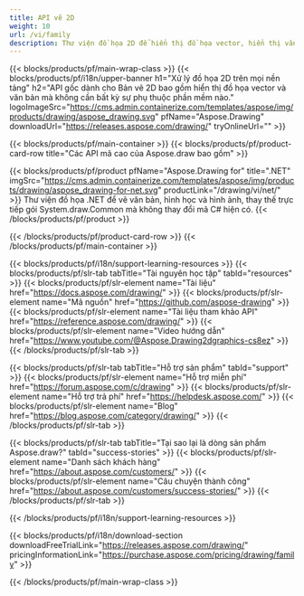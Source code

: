 ```yaml
---
title: API vẽ 2D
weight: 10
url: /vi/family
description: Thư viện đồ họa 2D để hiển thị đồ họa vector, hiển thị văn bản và lưu kết quả vẽ ở các định dạng tệp đồ họa thường được sử dụng
---
```


{{< blocks/products/pf/main-wrap-class >}}
{{< blocks/products/pf/i18n/upper-banner h1="Xử lý đồ họa 2D trên mọi nền tảng" h2="API gốc dành cho Bản vẽ 2D bao gồm hiển thị đồ họa vector và văn bản mà không cần bất kỳ sự phụ thuộc phần mềm nào." logoImageSrc="https://cms.admin.containerize.com/templates/aspose/img/products/drawing/aspose_drawing.svg" pfName="Aspose.Drawing" downloadUrl="https://releases.aspose.com/drawing/" tryOnlineUrl="" >}}

{{< blocks/products/pf/main-container >}}
{{< blocks/products/pf/product-card-row title="Các API mã cao của Aspose.draw bao gồm" >}}

{{< blocks/products/pf/product pfName="Aspose.Drawing for" title=".NET" imgSrc="https://cms.admin.containerize.com/templates/aspose/img/products/drawing/aspose_drawing-for-net.svg" productLink="/drawing/vi/net/" >}}
Thư viện đồ họa .NET để vẽ văn bản, hình học và hình ảnh, thay thế trực tiếp gói System.draw.Common mà không thay đổi mã C# hiện có.
{{< /blocks/products/pf/product >}}

{{< /blocks/products/pf/product-card-row >}}
{{< /blocks/products/pf/main-container >}}

{{< blocks/products/pf/i18n/support-learning-resources >}}
{{< blocks/products/pf/slr-tab tabTitle="Tài nguyên học tập" tabId="resources" >}}
{{< blocks/products/pf/slr-element name="Tài liệu" href="https://docs.aspose.com/drawing/" >}}
{{< blocks/products/pf/slr-element name="Mã nguồn" href="https://github.com/aspose-drawing" >}}
{{< blocks/products/pf/slr-element name="Tài liệu tham khảo API" href="https://reference.aspose.com/drawing/" >}}
{{< blocks/products/pf/slr-element name="Video hướng dẫn" href="https://www.youtube.com/@Aspose.Drawing2dgraphics-cs8ez" >}}
{{< /blocks/products/pf/slr-tab >}}

{{< blocks/products/pf/slr-tab tabTitle="Hỗ trợ sản phẩm" tabId="support" >}}
{{< blocks/products/pf/slr-element name="Hỗ trợ miễn phí" href="https://forum.aspose.com/c/drawing" >}}
{{< blocks/products/pf/slr-element name="Hỗ trợ trả phí" href="https://helpdesk.aspose.com/" >}}
{{< blocks/products/pf/slr-element name="Blog" href="https://blog.aspose.com/category/drawing/" >}}
{{< /blocks/products/pf/slr-tab >}}

{{< blocks/products/pf/slr-tab tabTitle="Tại sao lại là dòng sản phẩm Aspose.draw?" tabId="success-stories" >}}
{{< blocks/products/pf/slr-element name="Danh sách khách hàng" href="https://about.aspose.com/customers/" >}}
{{< blocks/products/pf/slr-element name="Câu chuyện thành công" href="https://about.aspose.com/customers/success-stories/" >}}
{{< /blocks/products/pf/slr-tab >}}

{{< /blocks/products/pf/i18n/support-learning-resources >}}

{{< blocks/products/pf/i18n/download-section downloadFreeTrialLink="https://releases.aspose.com/drawing/" pricingInformationLink="https://purchase.aspose.com/pricing/drawing/family" >}}

{{< /blocks/products/pf/main-wrap-class >}}
